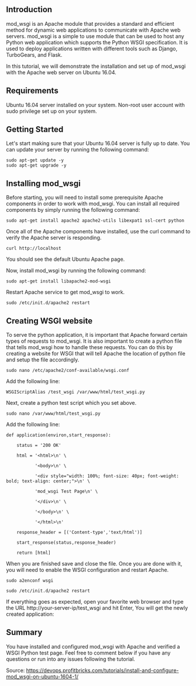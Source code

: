 ## Introduction

mod_wsgi is an Apache module that provides a standard and efficient method for dynamic web applications to communicate with Apache web servers. mod_wsgi is a simple to use module that can be used to host any Python web application which supports the Python WSGI specification. It is used to deploy applications written with different tools such as Django, TurboGears, and Flask.

In this tutorial, we will demonstrate the installation and set up of mod_wsgi with the Apache web server on Ubuntu 16.04.

## Requirements

Ubuntu 16.04 server installed on your system.
Non-root user account with sudo privilege set up on your system.

## Getting Started

Let's start making sure that your Ubuntu 16.04 server is fully up to date. You can update your server by running the following command:

    sudo apt-get update -y
    sudo apt-get upgrade -y

## Installing mod_wsgi

Before starting, you will need to install some prerequisite Apache components in order to work with mod_wsgi. You can install all required components by simply running the following command:

    sudo apt-get install apache2 apache2-utils libexpat1 ssl-cert python

Once all of the Apache components have installed, use the curl command to verify the Apache server is responding.

    curl http://localhost

You should see the default Ubuntu Apache page.

Now, install mod_wsgi by running the following command:

    sudo apt-get install libapache2-mod-wsgi

Restart Apache service to get mod_wsgi to work.

    sudo /etc/init.d/apache2 restart

## Creating WSGI website

To serve the python application, it is important that Apache forward certain types of requests to mod_wsgi. It is also important to create a python file that tells mod_wsgi how to handle these requests.
You can do this by creating a website for WSGI that will tell Apache the location of python file and setup the file accordingly.

    sudo nano /etc/apache2/conf-available/wsgi.conf

Add the following line:

    WSGIScriptAlias /test_wsgi /var/www/html/test_wsgi.py

Next, create a python test script which you set above.

    sudo nano /var/www/html/test_wsgi.py

Add the following line:

    def application(environ,start_response):

        status = '200 OK'
    
        html = '<html>\n' \
    
               '<body>\n' \
           
               '<div style="width: 100%; font-size: 40px; font-weight: bold; text-align: center;">\n' \
           
               'mod_wsgi Test Page\n' \
           
               '</div>\n' \
           
               '</body>\n' \
           
               '</html>\n'
           
        response_header = [('Content-type','text/html')]
    
        start_response(status,response_header)
    
        return [html]

When you are finished save and close the file.
Once you are done with it, you will need to enable the WSGI configuration and restart Apache.

    sudo a2enconf wsgi

    sudo /etc/init.d/apache2 restart

If everything goes as expected, open your favorite web browser and type the URL http://your-server-ip/test_wsgi and hit Enter, You will get the newly created application:

## Summary
You have installed and configured mod_wsgi with Apache and verified a WSGI Python test page. Feel free to comment below if you have any questions or run into any issues following the tutorial.

Source: https://devops.profitbricks.com/tutorials/install-and-configure-mod_wsgi-on-ubuntu-1604-1/


